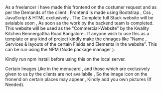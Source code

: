 As a freelancer i have made this frontend on the costumer request and as per the Demands of the client .
Frontend is made using Bootstrap , Css , JavaScript & HTML exclusively .
The Complete full Stack website will be avialable soon , As soon as the work by the backend team is completed.
This website will be used as the "Commercial-Website" by the Kwality Kitchen Bennergattha Road Bangalore .
If anyone wish to use this as a template or any kind of project kindly make the chnages like "Name , Services & layouts of the certain Fields and Elements in the website".
This can be run using the NPM (Node package manager ).


Kindly run npm install before using this on the local server.

Certain Images Like in the menucard , and those which are exclusively given to us by the clients are not availablle , So the image icon on the fronend on certain places may appear , Kindly add you own pictures (If Needed).
